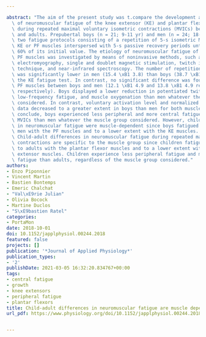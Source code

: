 ---
abstract: "The aim of the present study was t.compare the development and etiology\
  \ of neuromuscular fatigue of the knee extensor (KE) and plantar flexor (PF) muscles\
  \ during repeated maximal voluntary isometric contractions (MVICs) between children\
  \ and adults. Prepubertal boys (n = 21; 9-11 yr) and men (n = 24; 18-30 yr) performed\
  \ two fatigue protocols consisting of a repetition of 5-s isometric MVIC of the\
  \ KE or PF muscles interspersed with 5-s passive recovery periods until MVIC reached\
  \ 60% of its initial value. The etiology of neuromuscular fatigue of the KE and\
  \ PF muscles was investigated by means of noninvasive methods, such as the surface\
  \ electromyography, single and doublet magnetic stimulation, twitch interpolation\
  \ technique, and near-infrared spectroscopy. The number of repetitions performed\
  \ was significantly lower in men (15.4 \xB1 3.8) than boys (38.7 \xB1 18.8) for\
  \ the KE fatigue test. In contrast, no significant difference was found for the\
  \ PF muscles between boys and men (12.1 \xB1 4.9 and 13.8 \xB1 4.9 repetitions,\
  \ respectively). Boys displayed a lower reduction in potentiated twitch torque,\
  \ low-frequency fatigue, and muscle oxygenation than men whatever the muscle group\
  \ considered. In contrast, voluntary activation level and normalized electromyography\
  \ data decreased to a greater extent in boys than men for both muscle groups. To\
  \ conclude, boys experienced less peripheral and more central fatigue during repeated\
  \ MVICs than men whatever the muscle group considered. However, child-adult differences\
  \ in neuromuscular fatigue were muscle-dependent since boys fatigued similarly to\
  \ men with the PF muscles and to a lower extent with the KE muscles. NEW & NOTEWORTHY\
  \ Child-adult differences in neuromuscular fatigue during repeated maximal voluntary\
  \ contractions are specific to the muscle group since children fatigue similarly\
  \ to adults with the plantar flexor muscles and to a lower extent with the knee\
  \ extensor muscles. Children experience less peripheral fatigue and more central\
  \ fatigue than adults, regardless of the muscle group considered."
authors:
- Enzo Piponnier
- Vincent Martin
- Bastien Bontemps
- Emeric Chalchat
- "Val\xE9rie Julian"
- Olivia Bocock
- Martine Duclos
- "S\xE9bastien Ratel"
categories:
- PortaMon
date: 2018-10-01
doi: 10.1152/japplphysiol.00244.2018
featured: false
projects: []
publication: '*Journal of Applied Physiology*'
publication_types:
- '2'
publishDate: 2021-03-05 16:32:20.834767+00:00
tags:
- central fatigue
- growth
- knee extensors
- peripheral fatigue
- plantar flexors
title: Child-adult differences in neuromuscular fatigue are muscle dependent
url_pdf: https://www.physiology.org/doi/10.1152/japplphysiol.00244.2018

---
